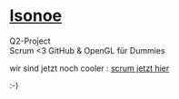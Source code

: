 # [Isonoe](https://solarsystem.nasa.gov/moons/jupiter-moons/isonoe/in-depth/ "NASA")

Q2-Project  
Scrum <3 GitHub & OpenGL für Dummies

wir sind jetzt noch cooler : [scrum jetzt hier](https://kurtb03.github.io/Isonoe/scrum)

:-)